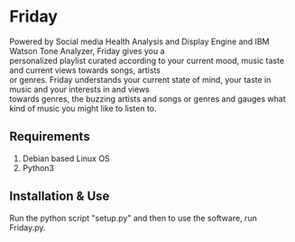 # Friday
Powered by Social media Health Analysis and Display Engine and IBM Watson Tone Analyzer, Friday gives you a  
personalized playlist curated according to your current mood, music taste and current views towards songs, artists  
or genres. Friday understands your current state of mind, your taste in music and your interests in and views  
towards genres, the buzzing artists and songs or genres and gauges what kind of music you might like to listen to.  
  
## Requirements
1. Debian based Linux OS
2. Python3

## Installation & Use
Run the python script "setup.py" and then to use the software, run Friday.py.